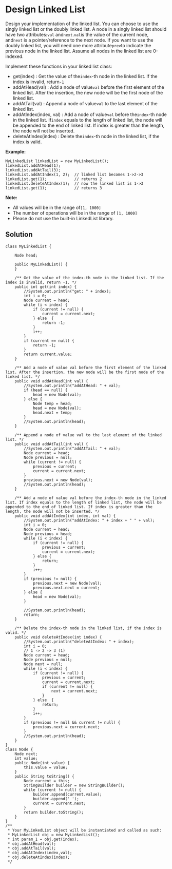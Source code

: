 # Design Linked List

Design your implementation of the linked list. You can choose to use the singly linked list or the doubly linked list. A node in a singly linked list should have two attributes:`val` and`next`.`val`is the value of the current node, and`next` is a pointer/reference to the next node. If you want to use the doubly linked list, you will need one more attribute`prev`to indicate the previous node in the linked list. Assume all nodes in the linked list are 0-indexed.

Implement these functions in your linked list class:

* get\(index\) : Get the value of the`index`-th node in the linked list. If the index is invalid, return`-1`
* addAtHead\(val\) : Add a node of value`val` before the first element of the linked list. After the insertion, the new node will be the first node of the linked list.
* addAtTail\(val\) : Append a node of value`val` to the last element of the linked list.
* addAtIndex\(index, val\) : Add a node of value`val` before the`index`-th node in the linked list. If`index` equals to the length of linked list, the node will be appended to the end of linked list. If index is greater than the length, the node will not be inserted.
* deleteAtIndex\(index\) : Delete the`index`-th node in the linked list, if the index is valid.

**Example:**

```
MyLinkedList linkedList = new MyLinkedList();
linkedList.addAtHead(1);
linkedList.addAtTail(3);
linkedList.addAtIndex(1, 2);  // linked list becomes 1->2->3
linkedList.get(1);            // returns 2
linkedList.deleteAtIndex(1);  // now the linked list is 1->3
linkedList.get(1);            // returns 3
```

**Note:**

* All values will be in the range of`[1, 1000]`
* The number of operations will be in the range of `[1, 1000]`
* Please do not use the built-in LinkedList library.

## Solution

```
class MyLinkedList {

    Node head;
    
    public MyLinkedList() {
    }
    
    /** Get the value of the index-th node in the linked list. If the index is invalid, return -1. */
    public int get(int index) {
        //System.out.println("get: " + index);
        int i = 0;
        Node current = head;
        while (i < index) {
            if (current != null) {
                current = current.next;
            } else  {
                return -1;
            }
            i++;
        }
        if (current == null) {
            return -1;
        }
        return current.value;
    }
    
    /** Add a node of value val before the first element of the linked list. After the insertion, the new node will be the first node of the linked list. */
    public void addAtHead(int val) {
        //System.out.println("addAtHead: " + val);
        if (head == null) {
            head = new Node(val);
        } else {
            Node temp = head;
            head = new Node(val);
            head.next = temp;
        }
        //System.out.println(head);
    }
    
    /** Append a node of value val to the last element of the linked list. */
    public void addAtTail(int val) {
        //System.out.println("addAtTail: " + val);
        Node current = head;
        Node previous = null;
        while (current != null) {
            previous = current;
            current = current.next;
        }
        previous.next = new Node(val);
        //System.out.println(head);
    }
    
    /** Add a node of value val before the index-th node in the linked list. If index equals to the length of linked list, the node will be appended to the end of linked list. If index is greater than the length, the node will not be inserted. */
    public void addAtIndex(int index, int val) {
        //System.out.println("addAtIndex: " + index + " " + val);
        int i = 0;
        Node current = head;
        Node previous = head;
        while (i < index) {
            if (current != null) {
                previous = current;
                current = current.next;
            } else {
                return;
            }
            i++;
        }
        if (previous != null) {
            previous.next = new Node(val);
            previous.next.next = current;
        } else {
            head = new Node(val);
        }
       
        //System.out.println(head);
        return;
    }
    
    /** Delete the index-th node in the linked list, if the index is valid. */
    public void deleteAtIndex(int index) {
        //System.out.println("deleteAtIndex: " + index);
        int i = 0;
        // 1 -> 2 -> 3 (1)
        Node current = head;
        Node previous = null;
        Node next = null;
        while (i < index) {
            if (current != null) {
                previous = current;
                current = current.next;
                if (current != null) {
                    next = current.next;   
                }
            } else  {
                return;
            }
            i++;
        }
        if (previous != null && current != null) {
            previous.next = current.next;
        }
        //System.out.println(head);
    }
}
class Node {
    Node next;
    int value;
    public Node(int value) {
        this.value = value;
    }
    public String toString() {
        Node current = this;
        StringBuilder builder = new StringBuilder();
        while (current != null) {
            builder.append(current.value);
            builder.append(' ');
            current = current.next;
        }
        return builder.toString();
    }
}
/**
 * Your MyLinkedList object will be instantiated and called as such:
 * MyLinkedList obj = new MyLinkedList();
 * int param_1 = obj.get(index);
 * obj.addAtHead(val);
 * obj.addAtTail(val);
 * obj.addAtIndex(index,val);
 * obj.deleteAtIndex(index);
 */
```



